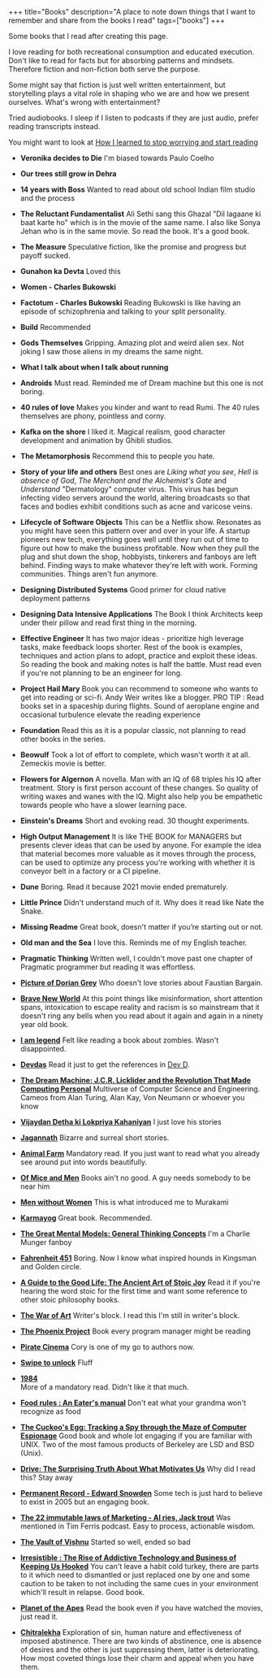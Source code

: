 +++
title="Books"
description="A place to note down things that I want to remember and share from the books I read"
tags=["books"]
+++

Some books that I read after creating this page.

I love reading for both recreational consumption and educated execution. Don't like to read for facts but for absorbing patterns and mindsets. Therefore fiction and non-fiction both serve the purpose.

Some might say that fiction is just well written entertainment, but storytelling plays a vital role in shaping who we are and how we present ourselves. What's wrong with entertainment?

Tried audiobooks. I sleep if I listen to podcasts if they are just audio, prefer reading transcripts instead.

You might want to look at [How I learned to stop worrying and start reading](http://www.shubhro.com/2019/07/11/rules-reading/)


- **Veronika decides to Die**
I'm biased towards Paulo Coelho

- **Our trees still grow in Dehra**

- **14 years with Boss**
Wanted to read about old school Indian film studio and the process

- **The Reluctant Fundamentalist**
Ali Sethi sang this Ghazal "Dil lagaane ki baat karte ho" which is in the movie of the same name. I also like Sonya Jehan who is in the same movie. So read the book. It's a good book.

- **The Measure**
Speculative fiction, like the promise and progress but payoff sucked.

- **Gunahon ka Devta** 
Loved this

- **Women - Charles Bukowski**

- **Factotum - Charles Bukowski**
Reading Bukowski is like having an episode of schizophrenia and talking to your split personality. 

- **Build**
Recommended

- **Gods Themselves**
Gripping. Amazing plot and weird alien sex. Not joking I saw those aliens in my dreams the same night.

- **What I talk about when I talk about running**

- **Androids**
Must read. Reminded me of Dream machine but this one is not boring.

- **40 rules of love** 
Makes you kinder and want to read Rumi. The 40 rules themselves are phony, pointless and corny.

- **Kafka on the shore**
I liked it. Magical realism, good character development and animation by Ghibli studios.

- **The Metamorphosis**
Recommend this to people you hate.


- **Story of your life and others**
Best ones are _Liking what you see_, _Hell is absence of God_, _The Merchant and the Alchemist's Gate_ and _Understand_ 
"Dermatology" computer virus. This virus has begun infecting video servers around the world, altering broadcasts so that faces and bodies exhibit conditions such as acne and varicose veins.

- **Lifecycle of Software Objects**
This can be a Netflix show. Resonates as you might have seen this pattern over and over in your life. A startup pioneers new tech, everything goes well until they run out of time to figure out how to make the business profitable. Now when they pull the plug and shut down the shop, hobbyists, tinkerers and fanboys are left behind. Finding ways to make whatever they're left with work. Forming communities. Things aren't fun anymore. 

- **Designing Distributed Systems**
Good primer for cloud native deployment patterns

- **Designing Data Intensive Applications**
The Book I think Architects keep under their pillow and read first thing in the morning.

- **Effective Engineer**
It has two major ideas - prioritize high leverage tasks, make feedback loops shorter. Rest of the book is examples, techniques and action plans to adopt, practice and exploit these ideas.
So reading the book and making notes is half the battle. Must read even if you're not planning to be an engineer for long. 


- **Project Hail Mary**
Book you can recommend to someone who wants to get into reading or sci-fi. Andy Weir writes like a blogger.
PRO TIP : Read books set in a spaceship during flights. Sound of aeroplane engine and occasional turbulence elevate the reading experience

- **Foundation**
Read this as it is a popular classic, not planning to read other books in the series. 

- **Beowulf**
Took a lot of effort to complete, which wasn't worth it at all. Zemeckis movie is better.

- **Flowers for Algernon**
A novella. Man with an IQ of 68 triples his IQ after treatment. Story is first person account of these changes. So quality of writing waxes and wanes with the IQ. Might also help you be empathetic towards people who have a slower learning pace. 


- **Einstein's Dreams**
Short and evoking read. 30 thought experiments. 

- **High Output Management**
It is like THE BOOK for MANAGERS but presents clever ideas that can be used by anyone. For example the idea that material becomes more valuable as it moves through the process, can be used to optimize any process you're working with whether it is conveyor belt in a factory or a CI pipeline.

- **Dune**
Boring. Read it because 2021 movie ended prematurely.

- **Little Prince**
Didn't understand much of it. Why does it read like Nate the Snake.

- **Missing Readme**
Great book, doesn't matter if you’re starting out or not.

- **Old man and the Sea**
I love this. Reminds me of my English teacher.

- **Pragmatic Thinking** Written well, I couldn't move past one chapter of Pragmatic programmer but reading it was effortless.

- **[Picture of Dorian Grey](https://www.goodreads.com/book/show/5297.The_Picture_of_Dorian_Gray)**
Who doesn't love stories about Faustian Bargain.

- **[Brave New World](https://www.goodreads.com/book/show/5129.Brave_New_World)**
At this point things like misinformation, short attention spans, intoxication to escape reality and racism is so mainstream that it doesn't ring any bells when you read about it again and again in a ninety year old book.

- **[I am legend](https://www.goodreads.com/book/show/40940649-i-am-legend)**
Felt like reading a book about zombies. Wasn't disappointed.

- **[Devdas](https://www.goodreads.com/book/show/28571424)**
Read it just to get the references in [Dev D](https://www.imdb.com/title/tt1327035/).

- **[The Dream Machine: J.C.R. Licklider and the Revolution That Made Computing Personal](https://www.goodreads.com/book/show/722412.The_Dream_Machine)**
Multiverse of Computer Science and Engineering. Cameos from Alan Turing, Alan Kay, Von Neumann or whoever you know

- **[Vijaydan Detha ki Lokpriya Kahaniyan](https://www.goodreads.com/book/show/48665614-vijaydan-detha-ki-lokpriya-kahaniyan)**
I just love his stories

- **[Jagannath](https://www.goodreads.com/book/show/16054161-jagannath)**
Bizarre and surreal short stories.

- **[Animal Farm](https://www.goodreads.com/book/show/170448.Animal_Farm)**
Mandatory read. If you just want to read what you already see around put into words beautifully.

- **[Of Mice and Men](https://www.goodreads.com/book/show/890.Of_Mice_and_Men)**
Books ain't no good. A guy needs somebody to be near him

- **[Men without Women](https://www.goodreads.com/book/show/33652490-men-without-women)**
This is what introduced me to Murakami

- **[Karmayog](https://www.goodreads.com/book/show/34189589-karmayog)**
Great book. Recommended.

- **[The Great Mental Models: General Thinking Concepts](https://www.goodreads.com/book/show/44245196-the-great-mental-models)**
I'm a Charlie Munger fanboy

- **[Fahrenheit 451](https://www.anobii.com/books/fahrenheit-451/9780345410016/0026f2d09a47c2ae38)**
Boring. Now I know what inspired hounds in Kingsman and Golden circle.

- **[A Guide to the Good Life: The Ancient Art of Stoic Joy](https://www.goodreads.com/book/show/5617966-a-guide-to-the-good-life)**
Read it if you're hearing the word stoic for the first time and want some reference to other stoic philosophy books.

- **[The War of Art](https://www.goodreads.com/book/show/1319.The_War_of_Art)**
Writer's block. I read this I'm still in writer's block. 


- **[The Phoenix Project](https://www.goodreads.com/book/show/17255186-the-phoenix-project)**
Book every program manager might be reading
- **[Pirate Cinema](https://www.goodreads.com/book/show/13539171-pirate-cinema)**
Cory is one of my go to authors now.

- **[Swipe to unlock](https://swipetounlock.com)**
Fluff

- **[1984](https://www.goodreads.com/book/show/40961427-1984)**  
More of a mandatory read. Didn't like it that much.

- **[Food rules : An Eater's manual](https://www.goodreads.com/book/show/7015635-food-rules)**
Don't eat what your grandma won't recognize as food

- **[The Cuckoo's Egg: Tracking a Spy through the Maze of Computer Espionage](https://www.goodreads.com/book/show/18154.The_Cuckoo_s_Egg)**
Good book and whole lot engaging if you are familiar with UNIX. Two of the most famous products of Berkeley are LSD and BSD (Unix).

- **[Drive: The Surprising Truth About What Motivates Us](https://www.goodreads.com/book/show/6452796-drive)** Why did I read this? Stay away

- **[Permanent Record - Edward Snowden](https://en.wikipedia.org/wiki/Permanent_Record_(autobiography))**
Some tech is just hard to believe to exist in 2005 but an engaging book.

- **[The 22 immutable laws of Marketing - Al ries, Jack trout](https://www.goodreads.com/book/show/33449.The_22_Immutable_Laws_of_Marketing)**
Was mentioned in Tim Ferris podcast. Easy to process, actionable wisdom.

- **[The Vault of Vishnu](https://www.goodreads.com/book/show/49675742-the-vault-of-vishnu)**
Started so well, ended so bad

- **[Irresistible : The Rise of Addictive Technology and Business of Keeping Us Hooked](https://www.goodreads.com/book/show/30962055-irresistible)** You can't leave a habit cold turkey, there are parts to it which need to dismantled or just replaced one by one and some caution to be taken to not including the same cues in your environment which'll result in relapse. Good book.

- **[Planet of the Apes](https://en.wikipedia.org/wiki/Planet_of_the_Apes_(novel))** Read the book even if you have watched the movies, just read it.

- **[Chitralekha](https://en.wikipedia.org/wiki/Chitralekha_(novel))**
Exploration of sin, human nature and effectiveness of imposed abstinence. There are two kinds of abstinence, one is absence of desires and the other is just suppressing them, latter is deteriorating. How most coveted things lose their charm and appeal when you have them.
